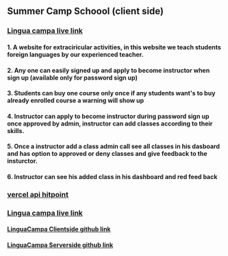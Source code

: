 
## Summer Camp Schoool (client side)
### [Lingua campa live link](https://linguacampa.web.app/)

#### 1. A website for extraciricular activities, in this website we teach students foreign languages by our experienced teacher.

#### 2.  Any one can easily signed up and apply to become instructor when sign up (available only for password sign up) 

#### 3. Students can buy one course only once if any students want's to buy already enrolled course a warning will show up

#### 4. Instructor can apply to become instructor during password sign up once approved by admin, instructor can add classes according to their skills.

 #### 5. Once a instructor add a class admin call see all classes in his dasboard and has option to approved or deny classes and give feedback to the insturctor.

 #### 6. Instructor can see his added class in his dashboard and red feed back



### [vercel api hitpoint](https://linguacampa.vercel.app/)

### [Lingua campa live link](https://linguacampa.web.app/)

#### [LinguaCampa Clientside github link](https://github.com/programming-hero-web-course1/b712-summer-camp-client-side-hasankarim18)

#### [LinguaCampa Serverside github link](https://github.com/programming-hero-web-course1/b7a12-summer-camp-server_side-hasankarim18)